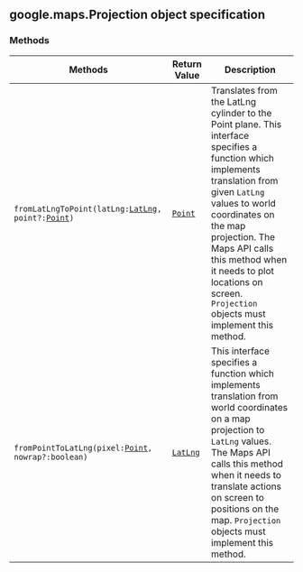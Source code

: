 <h2 id="Projection">
google.maps.Projection
object specification
</h2><h3>Methods</h3><table summary="interface Projection - Methods" width="100%">
<thead>
<tr><th>Methods</th>
<th>Return Value</th>
<th>Description</th>
</tr></thead>
<tbody>
<tr>
<td><code>fromLatLngToPoint(latLng:<a href="#LatLng">LatLng</a>, point?:<a href="#Point">Point</a>)</code></td>
<td><code><a href="#Point">Point</a></code></td>
<td>Translates from the LatLng cylinder to the Point plane. This interface specifies a function which implements translation from given <code>LatLng</code> values to world coordinates on the map projection. The Maps API calls this method when it needs to plot locations on screen. <code>Projection</code> objects must implement this method.</td>
</tr>
<tr>
<td><code>fromPointToLatLng(pixel:<a href="#Point">Point</a>, nowrap?:boolean)</code></td>
<td><code><a href="#LatLng">LatLng</a></code></td>
<td>This interface specifies a function which implements translation from world coordinates on a map projection to <code>LatLng</code> values. The Maps API calls this method when it needs to translate actions on screen to positions on the map. <code>Projection</code> objects must implement this method.</td>
</tr>
</tbody>
</table>